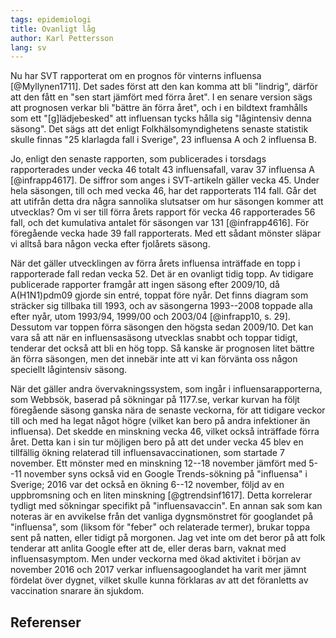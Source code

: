```yaml
---
tags: epidemiologi
title: Ovanligt låg
author: Karl Pettersson
lang: sv
---
```


Nu har SVT rapporterat om en prognos för vinterns influensa [@Myllynen1711].
Det sades först att den kan komma att bli "lindrig", därför att den fått en "sen start
jämfört med förra året". I en senare version sägs att prognosen verkar bli
"bättre än förra året", och i en bildtext framhålls som ett "[g]lädjebesked"
att influensan tycks hålla sig "lågintensiv denna säsong". Det sägs att det
enligt Folkhälsomyndighetens senaste statistik skulle finnas "25 klarlagda fall
i Sverige", 23 influensa A och 2 influensa B.

Jo, enligt den senaste rapporten, som publicerades i torsdags rapporterades
under vecka 46 totalt 43 influensafall, varav 37 influensa A [@infrapp4617]. De
siffror som anges i SVT-artikeln gäller vecka 45. Under hela säsongen, till och
med vecka 46, har det rapporterats 114 fall. Går det att utifrån detta dra
några sannolika slutsatser om hur säsongen kommer att utvecklas? Om vi ser till
förra årets rapport för vecka 46 rapporterades 56 fall, och det kumulativa
antalet för säsongen var 131 [@infrapp4616]. För föregående vecka hade 39 fall
rapporterats. Med ett sådant mönster släpar vi alltså bara någon vecka efter
fjolårets säsong.

När det gäller utvecklingen av förra årets influensa inträffade en topp i
rapporterade fall redan vecka 52. Det är en ovanligt tidig topp. Av tidigare
publicerade rapporter framgår att ingen säsong efter 2009/10, då A(H1N1)pdm09 gjorde
sin entré, toppat före nyår. Det finns diagram som sträcker sig tillbaka till
1993, och av säsongerna 1993--2008 toppade alla efter nyår, utom 1993/94,
1999/00 och 2003/04 [@infrapp10, s. 29]. Dessutom var toppen förra säsongen den
högsta sedan 2009/10. Det kan vara så att när en influensasäsong utvecklas
snabbt och toppar tidigt, tenderar det också att bli en hög topp. Så kanske är
prognosen litet bättre än förra säsongen, men det innebär inte att vi kan
förvänta oss någon speciellt lågintensiv säsong.

När det gäller andra övervakningssystem, som ingår i influensarapporterna, som
Webbsök, baserad på sökningar på 1177.se, verkar kurvan ha följt föregående
säsong ganska nära de senaste veckorna, för att tidigare veckor till och med ha
legat något högre (vilket kan bero på andra infektioner än influensa). Det
skedde en minskning vecka 46, vilket också inträffade förra året. Detta kan i
sin tur möjligen bero på att det under vecka 45 blev en tillfällig ökning
relaterad till influensavaccinationen, som startade 7 november. Ett mönster med
en minskning 12--18 november jämfört med 5--11 november syns också vid en
Google Trends-sökning på "influensa" i Sverige; 2016 var det också en ökning
6--12 november, följd av en uppbromsning och en liten minskning
[@gtrendsinf1617]. Detta korrelerar tydligt med sökningar specifikt på
"influensavaccin". En annan sak som kan noteras är en avvikelse från det
vanliga dygnsmönstret för googlandet på "influensa", som (liksom för "feber"
och relaterade termer), brukar toppa sent på natten, eller tidigt på morgonen.
Jag vet inte om det beror på att folk tenderar att anlita Google efter att de,
eller deras barn, vaknat med influensasymptom. Men under veckorna med ökad
aktivitet i början av november 2016 och 2017 verkar influensagooglandet ha
varit mer jämnt fördelat över dygnet, vilket skulle kunna förklaras av att det
föranletts av vaccination snarare än sjukdom.

## Referenser
